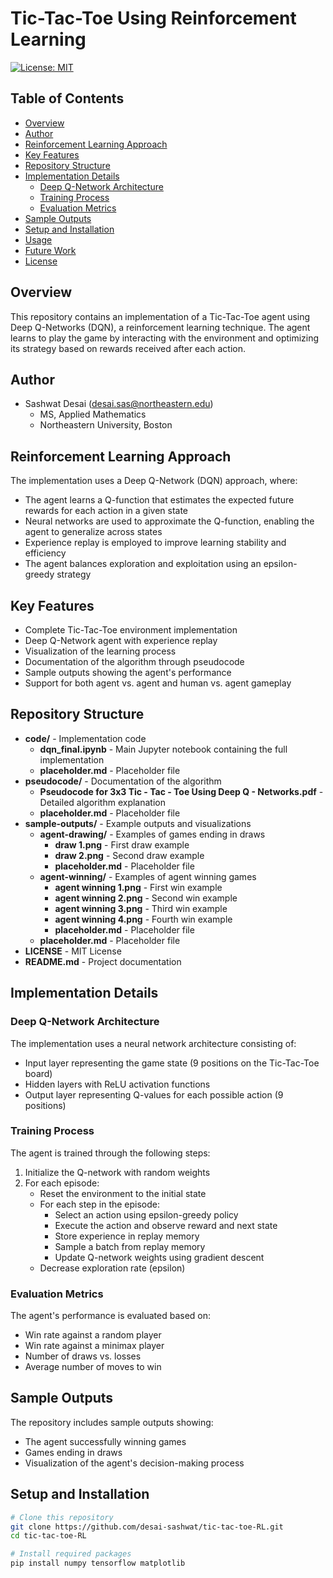 # Tic-Tac-Toe Using Reinforcement Learning

[![License: MIT](https://img.shields.io/badge/License-MIT-yellow.svg)](https://opensource.org/licenses/MIT)

## Table of Contents
- [Overview](#overview)
- [Author](#author)
- [Reinforcement Learning Approach](#reinforcement-learning-approach)
- [Key Features](#key-features)
- [Repository Structure](#repository-structure)
- [Implementation Details](#implementation-details)
  - [Deep Q-Network Architecture](#deep-q-network-architecture)
  - [Training Process](#training-process)
  - [Evaluation Metrics](#evaluation-metrics)
- [Sample Outputs](#sample-outputs)
- [Setup and Installation](#setup-and-installation)
- [Usage](#usage)
- [Future Work](#future-work)
- [License](#license)

## Overview
This repository contains an implementation of a Tic-Tac-Toe agent using Deep Q-Networks (DQN), a reinforcement learning technique. The agent learns to play the game by interacting with the environment and optimizing its strategy based on rewards received after each action.

## Author
- Sashwat Desai (desai.sas@northeastern.edu)
  - MS, Applied Mathematics
  - Northeastern University, Boston

## Reinforcement Learning Approach
The implementation uses a Deep Q-Network (DQN) approach, where:
- The agent learns a Q-function that estimates the expected future rewards for each action in a given state
- Neural networks are used to approximate the Q-function, enabling the agent to generalize across states
- Experience replay is employed to improve learning stability and efficiency
- The agent balances exploration and exploitation using an epsilon-greedy strategy

## Key Features
- Complete Tic-Tac-Toe environment implementation
- Deep Q-Network agent with experience replay
- Visualization of the learning process
- Documentation of the algorithm through pseudocode
- Sample outputs showing the agent's performance
- Support for both agent vs. agent and human vs. agent gameplay

## Repository Structure
- **code/** - Implementation code
  - **dqn_final.ipynb** - Main Jupyter notebook containing the full implementation
  - **placeholder.md** - Placeholder file
- **pseudocode/** - Documentation of the algorithm
  - **Pseudocode for 3x3 Tic - Tac - Toe Using Deep Q - Networks.pdf** - Detailed algorithm explanation
  - **placeholder.md** - Placeholder file
- **sample-outputs/** - Example outputs and visualizations
  - **agent-drawing/** - Examples of games ending in draws
    - **draw 1.png** - First draw example
    - **draw 2.png** - Second draw example
    - **placeholder.md** - Placeholder file
  - **agent-winning/** - Examples of agent winning games
    - **agent winning 1.png** - First win example
    - **agent winning 2.png** - Second win example
    - **agent winning 3.png** - Third win example
    - **agent winning 4.png** - Fourth win example
    - **placeholder.md** - Placeholder file
  - **placeholder.md** - Placeholder file
- **LICENSE** - MIT License
- **README.md** - Project documentation

## Implementation Details

### Deep Q-Network Architecture
The implementation uses a neural network architecture consisting of:
- Input layer representing the game state (9 positions on the Tic-Tac-Toe board)
- Hidden layers with ReLU activation functions
- Output layer representing Q-values for each possible action (9 positions)

### Training Process
The agent is trained through the following steps:
1. Initialize the Q-network with random weights
2. For each episode:
   - Reset the environment to the initial state
   - For each step in the episode:
     - Select an action using epsilon-greedy policy
     - Execute the action and observe reward and next state
     - Store experience in replay memory
     - Sample a batch from replay memory
     - Update Q-network weights using gradient descent
   - Decrease exploration rate (epsilon)

### Evaluation Metrics
The agent's performance is evaluated based on:
- Win rate against a random player
- Win rate against a minimax player
- Number of draws vs. losses
- Average number of moves to win

## Sample Outputs
The repository includes sample outputs showing:
- The agent successfully winning games
- Games ending in draws
- Visualization of the agent's decision-making process

## Setup and Installation
```bash
# Clone this repository
git clone https://github.com/desai-sashwat/tic-tac-toe-RL.git
cd tic-tac-toe-RL

# Install required packages
pip install numpy tensorflow matplotlib
```
